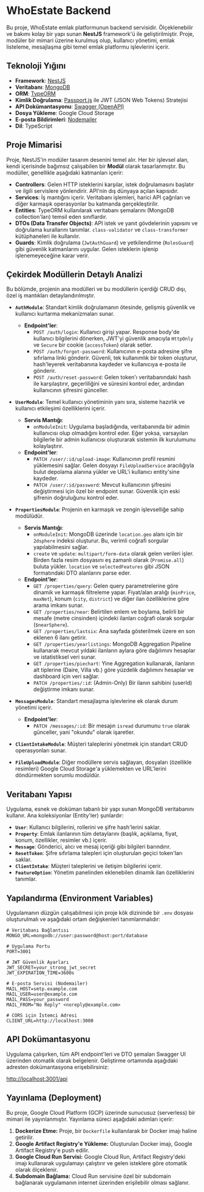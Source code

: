 # WhoEstate Backend

Bu proje, WhoEstate emlak platformunun backend servisidir. Ölçeklenebilir ve bakımı kolay bir yapı sunan **NestJS** framework'ü ile geliştirilmiştir. Proje, modüler bir mimari üzerine kurulmuş olup, kullanıcı yönetimi, emlak listeleme, mesajlaşma gibi temel emlak platformu işlevlerini içerir.

## Teknoloji Yığını

- **Framework**: [NestJS](https://nestjs.com/)
- **Veritabanı**: [MongoDB](https://www.mongodb.com/)
- **ORM**: [TypeORM](https://typeorm.io/)
- **Kimlik Doğrulama**: [Passport.js](http://www.passportjs.org/) ile JWT (JSON Web Tokens) Stratejisi
- **API Dokümantasyonu**: [Swagger (OpenAPI)](https://swagger.io/)
- **Dosya Yükleme**: Google Cloud Storage
- **E-posta Bildirimleri**: [Nodemailer](https://nodemailer.com/)
- **Dil**: TypeScript

## Proje Mimarisi

Proje, NestJS'in modüler tasarım desenini temel alır. Her bir işlevsel alan, kendi içerisinde bağımsız çalışabilen bir **Modül** olarak tasarlanmıştır. Bu modüller, genellikle aşağıdaki katmanları içerir:

- **Controllers**: Gelen HTTP isteklerini karşılar, istek doğrulamasını başlatır ve ilgili servislere yönlendirir. API'nin dış dünyaya açılan kapısıdır.
- **Services**: İş mantığını içerir. Veritabanı işlemleri, harici API çağrıları ve diğer karmaşık operasyonlar bu katmanda gerçekleştirilir.
- **Entities**: TypeORM kullanılarak veritabanı şemalarını (MongoDB collection'ları) temsil eden sınıflardır.
- **DTOs (Data Transfer Objects)**: API istek ve yanıt gövdelerinin yapısını ve doğrulama kurallarını tanımlar. `class-validator` ve `class-transformer` kütüphaneleri ile kullanılır.
- **Guards**: Kimlik doğrulama (`JwtAuthGuard`) ve yetkilendirme (`RolesGuard`) gibi güvenlik katmanlarını uygular. Gelen isteklerin işlenip işlenemeyeceğine karar verir.

## Çekirdek Modüllerin Detaylı Analizi

Bu bölümde, projenin ana modülleri ve bu modüllerin içerdiği CRUD dışı, özel iş mantıkları detaylandırılmıştır.

- **`AuthModule`**: Standart kimlik doğrulamanın ötesinde, gelişmiş güvenlik ve kullanıcı kurtarma mekanizmaları sunar.
  - **Endpoint'ler**:
    - `POST /auth/login`: Kullanıcı girişi yapar. Response body'de kullanıcı bilgilerini dönerken, JWT'yi güvenlik amacıyla `HttpOnly` ve `Secure` bir cookie (`accessToken`) olarak setler.
    - `POST /auth/forgot-password`: Kullanıcının e-posta adresine şifre sıfırlama linki gönderir. Güvenli, tek kullanımlık bir token oluşturur, hash'leyerek veritabanına kaydeder ve kullanıcıya e-posta ile gönderir.
    - `POST /auth/reset-password`: Gelen token'ı veritabanındaki hash ile karşılaştırır, geçerliliğini ve süresini kontrol eder, ardından kullanıcının şifresini günceller.

- **`UserModule`**: Temel kullanıcı yönetiminin yanı sıra, sisteme hazırlık ve kullanıcı etkileşimi özelliklerini içerir.
  - **Servis Mantığı**:
    - `onModuleInit`: Uygulama başladığında, veritabanında bir admin kullanıcısı olup olmadığını kontrol eder. Eğer yoksa, varsayılan bilgilerle bir admin kullanıcısı oluşturarak sistemin ilk kurulumunu kolaylaştırır.
  - **Endpoint'ler**:
    - `PATCH /user/:id/upload-image`: Kullanıcının profil resmini yüklemesini sağlar. Gelen dosyayı `FileUploadService` aracılığıyla bulut depolama alanına yükler ve URL'i kullanıcı entity'sine kaydeder.
    - `PATCH /user/:id/password`: Mevcut kullanıcının şifresini değiştirmesi için özel bir endpoint sunar. Güvenlik için eski şifrenin doğruluğunu kontrol eder.

- **`PropertiesModule`**: Projenin en karmaşık ve zengin işlevselliğe sahip modülüdür.
  - **Servis Mantığı**:
    - `onModuleInit`: MongoDB üzerinde `location.geo` alanı için bir `2dsphere` indeksi oluşturur. Bu, verimli coğrafi sorgular yapılabilmesini sağlar.
    - `create` ve `update`: `multipart/form-data` olarak gelen verileri işler. Birden fazla resim dosyasını eş zamanlı olarak (`Promise.all`) buluta yükler. `location` ve `selectedFeatures` gibi JSON formatındaki DTO alanlarını parse eder.
  - **Endpoint'ler**:
    - `GET /properties/query`: Gelen query parametrelerine göre dinamik ve karmaşık filtreleme yapar. Fiyat/alan aralığı (`minPrice`, `maxNet`), konum (`city`, `district`) ve diğer ilan özelliklerine göre arama imkanı sunar.
    - `GET /properties/near`: Belirtilen enlem ve boylama, belirli bir mesafe (metre cinsinden) içindeki ilanları coğrafi olarak sorgular (`$nearSphere`).
    - `GET /properties/lastsix`: Ana sayfada gösterilmek üzere en son eklenen 6 ilanı getirir.
    - `GET /properties/yearlistings`: MongoDB Aggregation Pipeline kullanarak mevcut yıldaki ilanların aylara göre dağılımını hesaplar ve istatistiksel veri sunar.
    - `GET /properties/piechart`: Yine Aggregation kullanarak, ilanların alt tiplerine (Daire, Villa vb.) göre yüzdelik dağılımını hesaplar ve dashboard için veri sağlar.
    - `PATCH /properties/:id`: (Admin-Only) Bir ilanın sahibini (userId) değiştirme imkanı sunar.

- **`MessagesModule`**: Standart mesajlaşma işlevlerine ek olarak durum yönetimi içerir.
  - **Endpoint'ler**:
    - `PATCH /messages/:id`: Bir mesajın `isread` durumunu `true` olarak günceller, yani "okundu" olarak işaretler.

- **`ClientIntakeModule`**: Müşteri taleplerini yönetmek için standart CRUD operasyonları sunar.

- **`FileUploadModule`**: Diğer modüllere servis sağlayan, dosyaları (özellikle resimleri) Google Cloud Storage'a yüklemekten ve URL'lerini döndürmekten sorumlu modüldür.

## Veritabanı Yapısı

Uygulama, esnek ve doküman tabanlı bir yapı sunan MongoDB veritabanını kullanır. Ana koleksiyonlar (Entity'ler) şunlardır:

- **`User`**: Kullanıcı bilgilerini, rollerini ve şifre hash'lerini saklar.
- **`Property`**: Emlak ilanlarının tüm detaylarını (başlık, açıklama, fiyat, konum, özellikler, resimler vb.) içerir.
- **`Message`**: Gönderici, alıcı ve mesaj içeriği gibi bilgileri barındırır.
- **`ResetToken`**: Şifre sıfırlama talepleri için oluşturulan geçici token'ları saklar.
- **`ClientIntake`**: Müşteri taleplerini ve iletişim bilgilerini içerir.
- **`FeatureOption`**: Yönetim panelinden eklenebilen dinamik ilan özelliklerini tanımlar.

## Yapılandırma (Environment Variables)

Uygulamanın düzgün çalışabilmesi için proje kök dizininde bir `.env` dosyası oluşturulmalı ve aşağıdaki ortam değişkenleri tanımlanmalıdır:

```env
# Veritabanı Bağlantısı
MONGO_URL=mongodb://user:password@host:port/database

# Uygulama Portu
PORT=3001

# JWT Güvenlik Ayarları
JWT_SECRET=your_strong_jwt_secret
JWT_EXPIRATION_TIME=3600s

# E-posta Servisi (Nodemailer)
MAIL_HOST=smtp.example.com
MAIL_USER=user@example.com
MAIL_PASS=your_password
MAIL_FROM="No Reply" <noreply@example.com>

# CORS için İstemci Adresi
CLIENT_URL=http://localhost:3000
```

## API Dokümantasyonu

Uygulama çalışırken, tüm API endpoint'leri ve DTO şemaları Swagger UI üzerinden otomatik olarak belgelenir. Geliştirme ortamında aşağıdaki adresten dokümantasyona erişebilirsiniz:

[http://localhost:3001/api](http://localhost:3001/api)

## Yayınlama (Deployment)

Bu proje, Google Cloud Platform (GCP) üzerinde sunucusuz (serverless) bir mimari ile yayınlanmıştır. Yayınlama süreci aşağıdaki adımları içerir:

1.  **Dockerize Etme:** Proje, bir `Dockerfile` kullanılarak bir Docker imajı haline getirilir.
2.  **Google Artifact Registry'e Yükleme:** Oluşturulan Docker imajı, Google Artifact Registry'e push edilir.
3.  **Google Cloud Run Servisi:** Google Cloud Run, Artifact Registry'deki imajı kullanarak uygulamayı çalıştırır ve gelen isteklere göre otomatik olarak ölçeklenir.
4.  **Subdomain Bağlama:** Cloud Run servisine özel bir subdomain bağlanarak uygulamanın internet üzerinden erişilebilir olması sağlanır.
